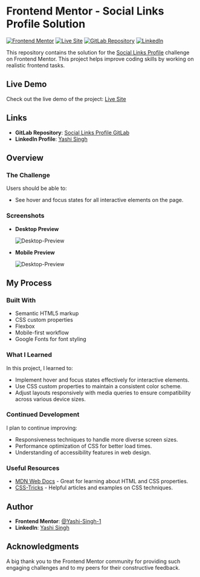 # Frontend Mentor - Social Links Profile Solution
[![Frontend Mentor](https://img.shields.io/badge/Frontend%20Mentor-Profile%20Solution-blue)](https://www.frontendmentor.io/challenges/social-links-profile-UG32l9m6dQ)
[![Live Site](https://img.shields.io/badge/Live%20Site-Available-green)](https://social-links-profile-by-yashi.netlify.app/)
[![GitLab Repository](https://img.shields.io/badge/GitLab-Repository-orange)](https://gitlab.com/Yashi-Singh-9/social-links-profile.git)
[![LinkedIn](https://img.shields.io/badge/LinkedIn-Yashi%20Singh-blue?logo=linkedin)](https://www.linkedin.com/in/yashi-singh-b4143a246)

This repository contains the solution for the [Social Links Profile](https://www.frontendmentor.io/challenges/social-links-profile-UG32l9m6dQ) challenge on Frontend Mentor. This project helps improve coding skills by working on realistic frontend tasks.

## Live Demo

Check out the live demo of the project: [Live Site](https://social-links-profile-by-yashi.netlify.app/)

## Links

- **GitLab Repository**: [Social Links Profile GitLab](https://gitlab.com/Yashi-Singh-9/social-links-profile.git)
- **LinkedIn Profile**: [Yashi Singh](https://www.linkedin.com/in/yashi-singh-b4143a246)

## Overview

### The Challenge

Users should be able to:

- See hover and focus states for all interactive elements on the page.

### Screenshots

- **Desktop Preview**

  ![Desktop-Preview](Desktop-Preview.png)

- **Mobile Preview**

  ![Desktop-Preview](Mobile-Preview.png)

## My Process

### Built With

- Semantic HTML5 markup
- CSS custom properties
- Flexbox
- Mobile-first workflow
- Google Fonts for font styling

### What I Learned

In this project, I learned to:

- Implement hover and focus states effectively for interactive elements.
- Use CSS custom properties to maintain a consistent color scheme.
- Adjust layouts responsively with media queries to ensure compatibility across various device sizes.

### Continued Development

I plan to continue improving:

- Responsiveness techniques to handle more diverse screen sizes.
- Performance optimization of CSS for better load times.
- Understanding of accessibility features in web design.

### Useful Resources

- [MDN Web Docs](https://developer.mozilla.org/) - Great for learning about HTML and CSS properties.
- [CSS-Tricks](https://css-tricks.com/) - Helpful articles and examples on CSS techniques.

## Author

- **Frontend Mentor**: [@Yashi-Singh-1](https://www.frontendmentor.io/profile/Yashi-Singh-1)
- **LinkedIn**: [Yashi Singh](https://www.linkedin.com/in/yashi-singh-b4143a246)

## Acknowledgments

A big thank you to the Frontend Mentor community for providing such engaging challenges and to my peers for their constructive feedback.
